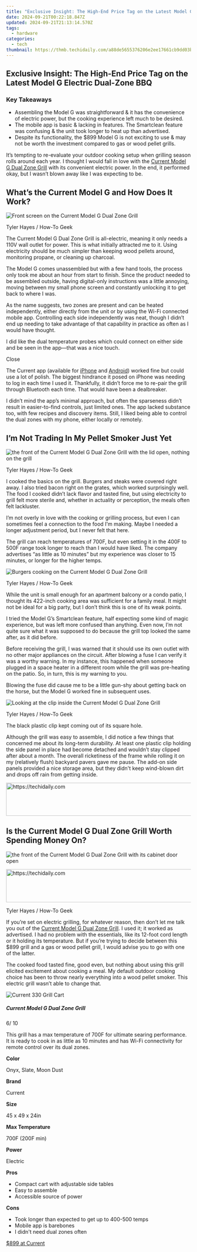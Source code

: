 ```yaml
---
title: "Exclusive Insight: The High-End Price Tag on the Latest Model G Electric Dual-Zone BBQ"
date: 2024-09-21T00:22:18.847Z
updated: 2024-09-21T21:13:14.570Z
tags:
  - hardware
categories:
  - tech
thumbnail: https://thmb.techidaily.com/a88de5655376206e2ee17661cb9dd03b46b68bf81e7fb9a2b0bcd4cf8d7ba0d8.jpg
---
```


## Exclusive Insight: The High-End Price Tag on the Latest Model G Electric Dual-Zone BBQ

### Key Takeaways

* Assembling the Model G was straightforward & it has the convenience of electric power, but the cooking experience left much to be desired.
* The mobile app is basic & lacking in features. The Smartclean feature was confusing & the unit took longer to heat up than advertised.
* Despite its functionality, the $899 Model G is not exciting to use & may not be worth the investment compared to gas or wood pellet grills.

 It’s tempting to re-evaluate your outdoor cooking setup when grilling season rolls around each year. I thought I would fall in love with the [Current Model G Dual Zone Grill](https://www.currentbackyard.com/current-330-dual-zone-grill-cart) with its convenient electric power. In the end, it performed okay, but I wasn’t blown away like I was expecting to be.

##  What’s the Current Model G and How Does It Work?

![Front screen on the Current Model G Dual Zone Grill](https://static1.howtogeekimages.com/wordpress/wp-content/uploads/wm/2024/04/front-screen-on-the-current-model-g-dual-zone-grill.JPG) 

Tyler Hayes / How-To Geek

 The Current Model G Dual Zone Grill is all-electric, meaning it only needs a 110V wall outlet for power. This is what initially attracted me to it. Using electricity should be much simpler than keeping wood pellets around, monitoring propane, or cleaning up charcoal.

 The Model G comes unassembled but with a few hand tools, the process only took me about an hour from start to finish. Since the product needed to be assembled outside, having digital-only instructions was a little annoying, moving between my small phone screen and constantly unlocking it to get back to where I was.

 As the name suggests, two zones are present and can be heated independently, either directly from the unit or by using the Wi-Fi connected mobile app. Controlling each side independently was neat, though I didn’t end up needing to take advantage of that capability in practice as often as I would have thought.

 I did like the dual temperature probes which could connect on either side and be seen in the app—that was a nice touch.

Close 

 The Current app (available for [iPhone](https://apps.apple.com/us/app/current-backyard/id6476790987) and [Android](https://www.anrdoezrs.net/links/3607085/type/dlg/sid/UUhtgUeUpU2002655/https://play.google.com/store/apps/details?id=com.charbroil.patiomanager.cur)) worked fine but could use a lot of polish. The biggest hindrance it posed on iPhone was needing to log in each time I used it. Thankfully, it didn’t force me to re-pair the grill through Bluetooth each time. That would have been a dealbreaker.

 I didn’t mind the app’s minimal approach, but often the sparseness didn’t result in easier-to-find controls, just limited ones. The app lacked substance too, with few recipes and discovery items. Still, I liked being able to control the dual zones with my phone, either locally or remotely.

##  I’m Not Trading In My Pellet Smoker Just Yet

![the front of the Current Model G Dual Zone Grill with the lid open, nothing on the grill](https://static1.howtogeekimages.com/wordpress/wp-content/uploads/wm/2024/04/the-front-of-the-current-model-g-dual-zone-grill-with-the-lid-open-nothing-on-the-grill.JPG) 

Tyler Hayes / How-To Geek

 I cooked the basics on the grill. Burgers and steaks were covered right away. I also tried bacon right on the grates, which worked surprisingly well. The food I cooked didn’t lack flavor and tasted fine, but using electricity to grill felt more sterile and, whether in actuality or perception, the meals often felt lackluster.

 I’m not overly in love with the cooking or grilling process, but even I can sometimes feel a connection to the food I'm making. Maybe I needed a longer adjustment period, but I never felt that here.

 The grill can reach temperatures of 700F, but even setting it in the 400F to 500F range took longer to reach than I would have liked. The company advertises “as little as 10 minutes” but my experience was closer to 15 minutes, or longer for the higher temps.

![Burgers cooking on the Current Model G Dual Zone Grill](https://static1.howtogeekimages.com/wordpress/wp-content/uploads/wm/2024/04/burgers-cooking-on-the-current-model-g-dual-zone-grill.JPG) 

Tyler Hayes / How-To Geek

 While the unit is small enough for an apartment balcony or a condo patio, I thought its 422-inch cooking area was sufficient for a family meal. It might not be ideal for a big party, but I don’t think this is one of its weak points.

 I tried the Model G’s Smartclean feature, half expecting some kind of magic experience, but was left more confused than anything. Even now, I’m not quite sure what it was supposed to do because the grill top looked the same after, as it did before.

 Before receiving the grill, I was warned that it should use its own outlet with no other major appliances on the circuit. After blowing a fuse I can verify it was a worthy warning. In my instance, this happened when someone plugged in a space heater in a different room while the grill was pre-heating on the patio. So, in turn, this is my warning to you.

 Blowing the fuse did cause me to be a little gun-shy about getting back on the horse, but the Model G worked fine in subsequent uses.

![Looking at the clip inside the Current Model G Dual Zone Grill](https://static1.howtogeekimages.com/wordpress/wp-content/uploads/wm/2024/04/looking-at-the-clip-inside-the-current-model-g-dual-zone-grill.JPG) 

Tyler Hayes / How-To Geek

The black plastic clip kept coming out of its square hole.

 Although the grill was easy to assemble, I did notice a few things that concerned me about its long-term durability. At least one plastic clip holding the side panel in place had become detached and wouldn’t stay clipped after about a month. The overall ricketiness of the frame while rolling it on my (relatively flush) backyard pavers gave me pause. The add-on side panels provided a nice storage area, but they didn't keep wind-blown dirt and drops off rain from getting inside.

<!-- affiliate ads begin -->
<a href="https://aligracehair.sjv.io/c/5597632/1948909/19272" target="_top" id="1948909">
  <img src="//a.impactradius-go.com/display-ad/19272-1948909" border="0" alt="https://techidaily.com" width="728" height="90"/>
</a>
<img height="0" width="0" src="https://aligracehair.sjv.io/i/5597632/1948909/19272" style="position:absolute;visibility:hidden;" border="0" />
<!-- affiliate ads end -->

##  Is the Current Model G Dual Zone Grill Worth Spending Money On?

![the front of the Current Model G Dual Zone Grill with its cabinet door open](https://static1.howtogeekimages.com/wordpress/wp-content/uploads/wm/2024/04/the-front-of-the-current-model-g-dual-zone-grill-with-its-cabinet-door-open.JPG) 

<!-- affiliate ads begin -->
<a href="https://appsumo.8odi.net/c/5597632/2049383/7443" target="_top" id="2049383">
  <img src="//a.impactradius-go.com/display-ad/7443-2049383" border="0" alt="https://techidaily.com" width="728" height="90"/>
</a>
<img height="0" width="0" src="https://appsumo.8odi.net/i/5597632/2049383/7443" style="position:absolute;visibility:hidden;" border="0" />
<!-- affiliate ads end -->

Tyler Hayes / How-To Geek

 If you’re set on electric grilling, for whatever reason, then don’t let me talk you out of the [Current Model G Dual Zone Grill](https://www.currentbackyard.com/current-330-dual-zone-grill-cart). I used it; it worked as advertised. I had no problem with the essentials, like its 12-foot cord length or it holding its temperature. But if you’re trying to decide between this $899 grill and a gas or wood pellet grill, I would advise you to go with one of the latter.

 The cooked food tasted fine, good even, but nothing about using this grill elicited excitement about cooking a meal. My default outdoor cooking choice has been to throw nearly everything into a wood pellet smoker. This electric grill wasn’t able to change that.

![Current 330 Grill Cart](https://static1.howtogeekimages.com/wordpress/wp-content/uploads/2024/04/current-330-grill-cart.jpg) 

#####  Current Model G Dual Zone Grill

6/ 10 

This grill has a max temperature of 700F for ultimate searing performance. It is ready to cook in as little as 10 minutes and has Wi-Fi connectivity for remote control over its dual zones.

**Color** 

 Onyx, Slate, Moon Dust 

**Brand** 

 Current 

**Size** 

 45 x 49 x 24in 

**Max Temperature** 

 700F (200F min) 

**Power** 

 Electric 

**Pros** 
* Compact cart with adjustable side tables
* Easy to assemble
* Accessible source of power

**Cons** 
* Took longer than expected to get up to 400-500 temps
* Mobile app is barebones
* I didn't need dual zones often

[$899 at Current](https://www.currentbackyard.com/current-330-dual-zone-grill-cart)

<ins class="adsbygoogle"
     style="display:block"
     data-ad-format="autorelaxed"
     data-ad-client="ca-pub-7571918770474297"
     data-ad-slot="1223367746"></ins>

<ins class="adsbygoogle"
     style="display:block"
     data-ad-client="ca-pub-7571918770474297"
     data-ad-slot="8358498916"
     data-ad-format="auto"
     data-full-width-responsive="true"></ins>



